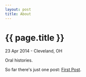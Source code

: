 ```yaml
---
layout: post
title: About
---
```


{{ page.title }}
================

<p class="meta">23 Apr 2014 - Cleveland, OH</p>

Oral histories.

So far there's just one post: [First Post](2014/04/24/first-post.html).
